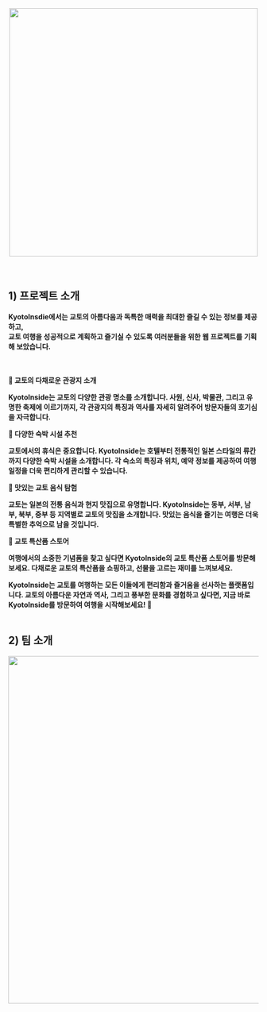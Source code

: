 <div align="center">
<img style="width: 500px; text-align: center;" src="https://github.com/JunbroGit/SemiProject/assets/142892132/2ad37af3-a42f-4593-90e5-c1cc3b2232ce"><br>
</div><br><br>

## 1) 프로젝트 소개

<b>
<div style="font-size:'24pt;'">
KyotoInsdie에서는 교토의 아름다움과 독특한 매력을 최대한 즐길 수 있는 정보를 제공하고, <br>
교토 여행을 성공적으로 계획하고 즐기실 수 있도록 여러분들을 위한 웹 프로젝트를 기획해 보았습니다.</div><br><br>

🏯 교토의 다채로운 관광지 소개

KyotoInside는 교토의 다양한 관광 명소를 소개합니다. 사원, 신사, 박물관, 그리고 유명한 축제에 이르기까지, 각 관광지의 특징과 역사를 자세히 알려주어 방문자들의 호기심을 자극합니다.

🏨 다양한 숙박 시설 추천

교토에서의 휴식은 중요합니다. KyotoInside는 호텔부터 전통적인 일본 스타일의 류칸까지 다양한 숙박 시설을 소개합니다. 각 숙소의 특징과 위치, 예약 정보를 제공하여 여행 일정을 더욱 편리하게 관리할 수 있습니다.

🍣 맛있는 교토 음식 탐험

교토는 일본의 전통 음식과 현지 맛집으로 유명합니다. KyotoInside는 동부, 서부, 남부, 북부, 중부 등 지역별로 교토의 맛집을 소개합니다. 맛있는 음식을 즐기는 여행은 더욱 특별한 추억으로 남을 것입니다.

🎁 교토 특산품 스토어

여행에서의 소중한 기념품을 찾고 싶다면 KyotoInside의 교토 특산품 스토어를 방문해보세요. 다채로운 교토의 특산품을 쇼핑하고, 선물을 고르는 재미를 느껴보세요.

KyotoInside는 교토를 여행하는 모든 이들에게 편리함과 즐거움을 선사하는 플랫폼입니다. 교토의 아름다운 자연과 역사, 그리고 풍부한 문화를 경험하고 싶다면, 지금 바로 KyotoInside를 방문하여 여행을 시작해보세요! 🌸
</b><br><br>

## 2) 팀 소개

<div align="center">
<img style="width: 700px; text-align: center;" src="https://github.com/JunbroGit/SemiProject/assets/142892132/8246b70a-e93c-4dbc-9ba3-2ed6028ab3ef">
</div>
